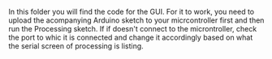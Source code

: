 In this folder you will find the code for the GUI. For it to work, you need to upload the acompanying
Arduino sketch to your micrcontroller first and then run the Processing sketch. If if doesn't connect to 
the microntroller, check the port to whic it is connected and change it accordingly based on what the serial
screen of processing is listing. 

